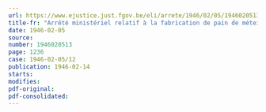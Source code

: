 ```yaml
---
url: https://www.ejustice.just.fgov.be/eli/arrete/1946/02/05/1946020513/justel
title-fr: "Arrêté ministériel relatif à la fabrication de pain de méteil"
date: 1946-02-05
source:
number: 1946020513
page: 1236
case: 1946-02-05/12
publication: 1946-02-14
starts:
modifies:
pdf-original:
pdf-consolidated:
---
```


